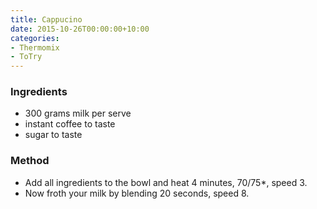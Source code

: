 ```yaml
---
title: Cappucino
date: 2015-10-26T00:00:00+10:00
categories:
- Thermomix
- ToTry
---
```









### Ingredients

* 300 grams milk per serve
* instant coffee to taste
* sugar to taste

### Method

* Add all ingredients to the bowl and heat 4 minutes, 70/75*, speed 3.
* Now froth your milk by blending 20 seconds, speed 8.
